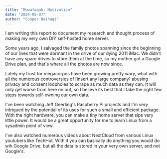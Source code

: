```yaml
---
title: "Muwafaqah: Motivation"
date: "2024-05-07"
author: "Cooper Baihaqi"
---
```


I am writing this report to document my research and thought process of making my very own DIY self-hosted home server.

Some years ago, I salvaged the family photos spanning since the beginning of our lives that were dormant in the drive of our dying 2011 iMac. We didn't have any spare drives to store them at the time, so my mother got a Google Drive plan, and that's where all the photos are now since.

Lately my trust for megacorpos have been growing pretty wary, what with all the numerous controversies of [insert any large company] abusing privacy and consent loopholes to scrape as much data as they can. It will only get worse from here on out, so I believe its best that I take the right few steps towards self-owning our own data.

I've been watching Jeff Geerling's Raspberry Pi projects and I'm very intrigued by the potential of its uses for such a small and efficient package. With the right hardware, you can make a tiny home server that sips very little power. It would be a great opportunity for me to learn Linux from a sysadmin point of view.

I've also watched numerous videos about NextCloud from various Linux youtubers like TechHut. With it you can basically do anything you would do wih Google Drive, but all the data is stored in your very own server, and not Google's.
